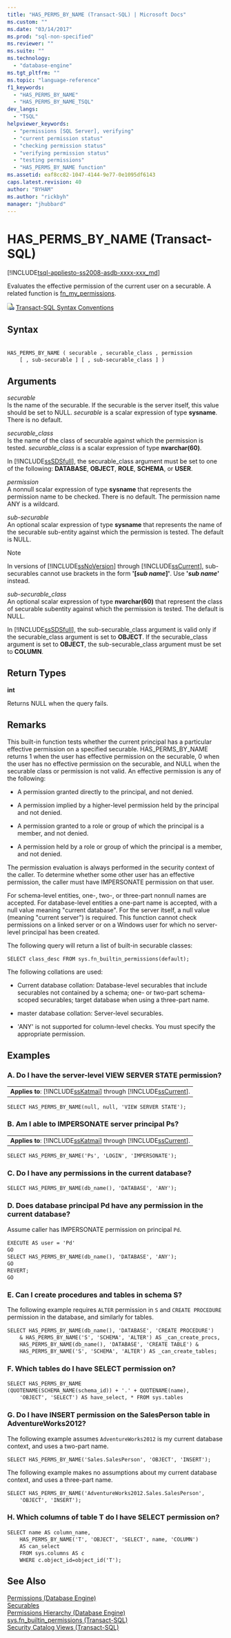 ```yaml
---
title: "HAS_PERMS_BY_NAME (Transact-SQL) | Microsoft Docs"
ms.custom: ""
ms.date: "03/14/2017"
ms.prod: "sql-non-specified"
ms.reviewer: ""
ms.suite: ""
ms.technology: 
  - "database-engine"
ms.tgt_pltfrm: ""
ms.topic: "language-reference"
f1_keywords: 
  - "HAS_PERMS_BY_NAME"
  - "HAS_PERMS_BY_NAME_TSQL"
dev_langs: 
  - "TSQL"
helpviewer_keywords: 
  - "permissions [SQL Server], verifying"
  - "current permission status"
  - "checking permission status"
  - "verifying permission status"
  - "testing permissions"
  - "HAS_PERMS_BY_NAME function"
ms.assetid: eaf8cc82-1047-4144-9e77-0e1095df6143
caps.latest.revision: 40
author: "BYHAM"
ms.author: "rickbyh"
manager: "jhubbard"
---
```

# HAS_PERMS_BY_NAME (Transact-SQL)
[!INCLUDE[tsql-appliesto-ss2008-asdb-xxxx-xxx_md](../../includes/tsql-appliesto-ss2008-asdb-xxxx-xxx-md.md)]

  Evaluates the effective permission of the current user on a securable. A related function is [fn_my_permissions](../../relational-databases/system-functions/sys-fn-my-permissions-transact-sql.md).  
  
 ![Topic link icon](../../database-engine/configure-windows/media/topic-link.gif "Topic link icon") [Transact-SQL Syntax Conventions](../../t-sql/language-elements/transact-sql-syntax-conventions-transact-sql.md)  
  
## Syntax  
  
```  
  
HAS_PERMS_BY_NAME ( securable , securable_class , permission    
    [ , sub-securable ] [ , sub-securable_class ] )  
```  
  
## Arguments  
 *securable*  
 Is the name of the securable. If the securable is the server itself, this value should be set to NULL. *securable* is a scalar expression of type **sysname**. There is no default.  
  
 *securable_class*  
 Is the name of the class of securable against which the permission is tested. *securable_class* is a scalar expression of type **nvarchar(60)**.  
  
 In [!INCLUDE[ssSDSfull](../../includes/sssdsfull-md.md)], the securable_class argument must be set to one of the following: **DATABASE**, **OBJECT**, **ROLE**, **SCHEMA**, or **USER**.  
  
 *permission*  
 A nonnull scalar expression of type **sysname** that represents the permission name to be checked. There is no default. The permission name ANY is a wildcard.  
  
 *sub-securable*  
 An optional scalar expression of type **sysname** that represents the name of the securable sub-entity against which the permission is tested. The default is NULL.  
  
> [!NOTE]  
>  In versions of [!INCLUDE[ssNoVersion](../../includes/ssnoversion-md.md)] through [!INCLUDE[ssCurrent](../../includes/sscurrent-md.md)], sub-securables cannot use brackets in the form **'[***sub name***]'**. Use **'***sub name***'** instead.  
  
 *sub-securable_class*  
 An optional scalar expression of type **nvarchar(60)** that represent the class of securable subentity against which the permission is tested. The default is NULL.  
  
 In [!INCLUDE[ssSDSfull](../../includes/sssdsfull-md.md)], the sub-securable_class argument is valid only if the securable_class argument is set to **OBJECT**. If the securable_class argument is set to **OBJECT**, the sub-securable_class argument must be set to **COLUMN**.  
  
## Return Types  
 **int**  
  
 Returns NULL when the query fails.  
  
## Remarks  
 This built-in function tests whether the current principal has a particular effective permission on a specified securable. HAS_PERMS_BY_NAME returns 1 when the user has effective permission on the securable, 0 when the user has no effective permission on the securable, and NULL when the securable class or permission is not valid. An effective permission is any of the following:  
  
-   A permission granted directly to the principal, and not denied.  
  
-   A permission implied by a higher-level permission held by the principal and not denied.  
  
-   A permission granted to a role or group of which the principal is a member, and not denied.  
  
-   A permission held by a role or group of which the principal is a member, and not denied.  
  
 The permission evaluation is always performed in the security context of the caller. To determine whether some other user has an effective permission, the caller must have IMPERSONATE permission on that user.  
  
 For schema-level entities, one-, two-, or three-part nonnull names are accepted. For database-level entities a one-part name is accepted, with a null value meaning "current database". For the server itself, a null value (meaning "current server") is required. This function cannot check permissions on a linked server or on a Windows user for which no server-level principal has been created.  
  
 The following query will return a list of built-in securable classes:  
  
```  
SELECT class_desc FROM sys.fn_builtin_permissions(default);  
```  
  
 The following collations are used:  
  
-   Current database collation: Database-level securables that include securables not contained by a schema; one- or two-part schema-scoped securables; target database when using a three-part name.  
  
-   master database collation: Server-level securables.  
  
-   'ANY' is not supported for column-level checks. You must specify the appropriate permission.  
  
## Examples  
  
### A. Do I have the server-level VIEW SERVER STATE permission?  
  
||  
|-|  
|**Applies to**: [!INCLUDE[ssKatmai](../../includes/sskatmai-md.md)] through [!INCLUDE[ssCurrent](../../includes/sscurrent-md.md)].|  
  
```  
SELECT HAS_PERMS_BY_NAME(null, null, 'VIEW SERVER STATE');  
```  
  
### B. Am I able to IMPERSONATE server principal Ps?  
  
||  
|-|  
|**Applies to**: [!INCLUDE[ssKatmai](../../includes/sskatmai-md.md)] through [!INCLUDE[ssCurrent](../../includes/sscurrent-md.md)].|  
  
```  
SELECT HAS_PERMS_BY_NAME('Ps', 'LOGIN', 'IMPERSONATE');  
```  
  
### C. Do I have any permissions in the current database?  
  
```  
SELECT HAS_PERMS_BY_NAME(db_name(), 'DATABASE', 'ANY');  
```  
  
### D. Does database principal Pd have any permission in the current database?  
 Assume caller has IMPERSONATE permission on principal `Pd`.  
  
```  
EXECUTE AS user = 'Pd'  
GO  
SELECT HAS_PERMS_BY_NAME(db_name(), 'DATABASE', 'ANY');  
GO  
REVERT;  
GO  
```  
  
### E. Can I create procedures and tables in schema S?  
 The following example requires `ALTER` permission in `S` and `CREATE PROCEDURE` permission in the database, and similarly for tables.  
  
```  
SELECT HAS_PERMS_BY_NAME(db_name(), 'DATABASE', 'CREATE PROCEDURE')  
    & HAS_PERMS_BY_NAME('S', 'SCHEMA', 'ALTER') AS _can_create_procs,  
    HAS_PERMS_BY_NAME(db_name(), 'DATABASE', 'CREATE TABLE') &  
    HAS_PERMS_BY_NAME('S', 'SCHEMA', 'ALTER') AS _can_create_tables;  
```  
  
### F. Which tables do I have SELECT permission on?  
  
```  
SELECT HAS_PERMS_BY_NAME  
(QUOTENAME(SCHEMA_NAME(schema_id)) + '.' + QUOTENAME(name),   
    'OBJECT', 'SELECT') AS have_select, * FROM sys.tables  
```  
  
### G. Do I have INSERT permission on the SalesPerson table in AdventureWorks2012?  
 The following example assumes `AdventureWorks2012` is my current database context, and uses a two-part name.  
  
```  
SELECT HAS_PERMS_BY_NAME('Sales.SalesPerson', 'OBJECT', 'INSERT');  
```  
  
 The following example makes no assumptions about my current database context, and uses a three-part name.  
  
```  
SELECT HAS_PERMS_BY_NAME('AdventureWorks2012.Sales.SalesPerson',   
    'OBJECT', 'INSERT');  
```  
  
### H. Which columns of table T do I have SELECT permission on?  
  
```  
SELECT name AS column_name,   
    HAS_PERMS_BY_NAME('T', 'OBJECT', 'SELECT', name, 'COLUMN')   
    AS can_select   
    FROM sys.columns AS c   
    WHERE c.object_id=object_id('T');  
```  
  
## See Also  
 [Permissions &#40;Database Engine&#41;](../../relational-databases/security/permissions-database-engine.md)   
 [Securables](../../relational-databases/security/securables.md)   
 [Permissions Hierarchy &#40;Database Engine&#41;](../../relational-databases/security/permissions-hierarchy-database-engine.md)   
 [sys.fn_builtin_permissions &#40;Transact-SQL&#41;](../../relational-databases/system-functions/sys-fn-builtin-permissions-transact-sql.md)   
 [Security Catalog Views &#40;Transact-SQL&#41;](../../relational-databases/system-catalog-views/security-catalog-views-transact-sql.md)  
  
  